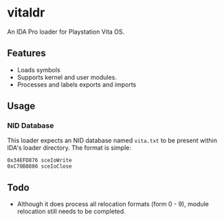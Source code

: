# vitaldr
An IDA Pro loader for Playstation Vita OS.

## Features
* Loads symbols
* Supports kernel and user modules.
* Processes and labels exports and imports

## Usage
### NID Database
This loader expects an NID database named `vita.txt` to be present within IDA's loader directory. The format is simple:

    0x34EFD876 sceIoWrite
    0xC70B8886 sceIoClose

## Todo
* Although it does process all relocation formats (form 0 - 9), module relocation still needs to be completed.